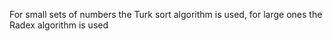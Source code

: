 For small sets of numbers the Turk sort algorithm is used, for large ones the Radex algorithm is used
